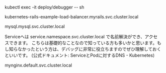 kubectl exec -it deploy/debugger -- sh


kubernetes-rails-example-load-balancer.myrails.svc.cluster.local


mysql.mysql.svc.cluster.local


Serviceへは service.namespace.svc.cluster.local で名前解決ができ、アクセスできます。 こちらは基礎的なことなので知っている方も多いかと思います。もし知らなかったという方は、デバッグに非常に役立ちますのでぜひ理解しておくといいです。 (公式ドキュメント: ServiceとPodに対するDNS - Kubernetes)


mynginx.default.svc.cluster.local
